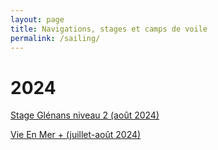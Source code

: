 ```yaml
---
layout: page
title: Navigations, stages et camps de voile
permalink: /sailing/
---
```


# 2024 

[Stage Glénans niveau 2 (août 2024)](glenans_2024)

[Vie En Mer + (juillet-août 2024)](vem_2024)


